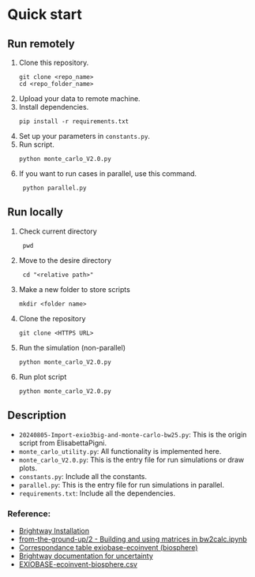 # Quick start
## Run remotely
1. Clone this repository.
    ```
    git clone <repo_name>
    cd <repo_folder_name>
    ```
2. Upload your data to remote machine.
4. Install dependencies.
    ```
    pip install -r requirements.txt
    ```
5. Set up your parameters in `constants.py`.
6. Run script.
    ```
    python monte_carlo_V2.0.py
    ```
7. If you want to run cases in parallel, use this command.
   ```
    python parallel.py
   ```

## Run locally
1. Check current directory
   ```
    pwd
   ```
2. Move to the desire directory
   ```
    cd "<relative path>"
   ```
3. Make a new folder to store scripts
    ```
    mkdir <folder name>
    ```
4. Clone the repository
    ```
    git clone <HTTPS URL>
    ```
5. Run the simulation (non-parallel)
    ```
    python monte_carlo_V2.0.py
    ```
6. Run plot script
    ```
    python monte_carlo_V2.0.py
    ```

## Description
- `20240805-Import-exio3big-and-monte-carlo-bw25.py`: This is the origin script from ElisabettaPigni.
- `monte_carlo_utility.py`: All functionality is implemented here.
- `monte_carlo_V2.0.py`: This is the entry file for run simulations or draw plots.
- `constants.py`: Include all the constants.
- `parallel.py`: This is the entry file for run simulations in parallel.
- `requirements.txt`: Include all the dependencies.

### Reference:  
- [Brightway Installation](https://docs.brightway.dev/en/latest/content/installation/index.html)  
- [from-the-ground-up/2 - Building and using matrices in bw2calc.ipynb](https://github.com/brightway-lca/from-the-ground-up/blob/main/2%20-%20Building%20and%20using%20matrices%20in%20bw2calc.ipynb)  
- [Correspondance table exiobase-ecoinvent (biosphere)](https://github.com/brightway-lca/brightway2-io/blob/main/bw2io/data/lci/EXIOBASE-ecoinvent-biosphere.csv?plain=1)
- [Brightway documentation for uncertainty](https://stats-arrays.readthedocs.io/en/latest/#mapping-parameter-array-columns-to-uncertainty-distributions)  
- [EXIOBASE-ecoinvent-biosphere.csv](https://github.com/brightway-lca/brightway2-io/blob/main/bw2io/data/lci/EXIOBASE-ecoinvent-biosphere.csv?plain=1)  
